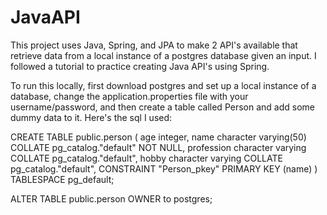 # JavaAPI

This project uses Java, Spring, and JPA to make 2 API's available that retrieve data from a local instance of a postgres database given an input. I followed a tutorial to practice creating Java API's using Spring. 

To run this locally, first download postgres and set up a local instance of a database, change the application.properties file with your username/password, and then create a table called Person and add some dummy data to it. Here's the sql I used:

CREATE TABLE public.person
(
    age integer,
    name character varying(50) COLLATE pg_catalog."default" NOT NULL,
    profession character varying COLLATE pg_catalog."default",
    hobby character varying COLLATE pg_catalog."default",
    CONSTRAINT "Person_pkey" PRIMARY KEY (name)
)
TABLESPACE pg_default;

ALTER TABLE public.person
    OWNER to postgres;
